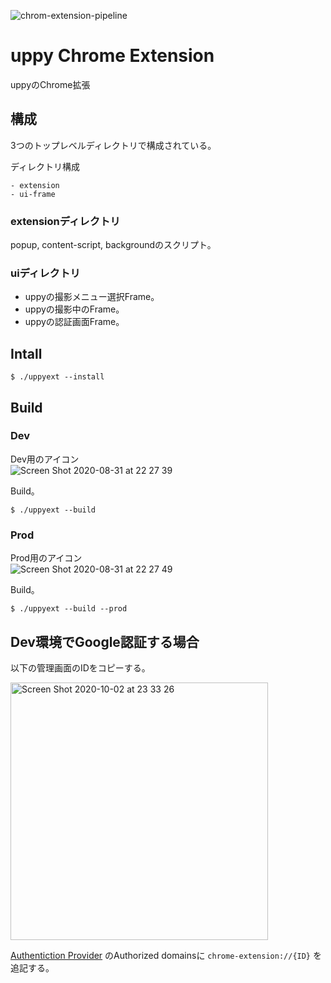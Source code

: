 ![chrom-extension-pipeline](https://github.com/uppy-jp/chrome-extension/workflows/chrom-extension-pipeline/badge.svg)

# uppy Chrome Extension
uppyのChrome拡張

## 構成
3つのトップレベルディレクトリで構成されている。

ディレクトリ構成  
```
- extension
- ui-frame
```

### extensionディレクトリ
popup, content-script, backgroundのスクリプト。

### uiディレクトリ
- uppyの撮影メニュー選択Frame。
- uppyの撮影中のFrame。
- uppyの認証画面Frame。

## Intall
```
$ ./uppyext --install
```

## Build
### Dev
Dev用のアイコン  
![Screen Shot 2020-08-31 at 22 27 39](https://user-images.githubusercontent.com/9509132/91725137-44a02d00-ebd9-11ea-8f1e-d58e8e74e7c9.png)

Build。  
```
$ ./uppyext --build
```

### Prod
Prod用のアイコン  
![Screen Shot 2020-08-31 at 22 27 49](https://user-images.githubusercontent.com/9509132/91725166-4d90fe80-ebd9-11ea-8957-7ae57723855a.png)

Build。
```
$ ./uppyext --build --prod
```

## Dev環境でGoogle認証する場合
以下の管理画面のIDをコピーする。  

<img width="412" alt="Screen Shot 2020-10-02 at 23 33 26" src="https://user-images.githubusercontent.com/9509132/94936105-c3ee8c80-0508-11eb-9ac8-08837e193728.png">

[Authentiction Provider](https://console.firebase.google.com/u/0/project/uppy-jp-dev/authentication/providers) のAuthorized domainsに `chrome-extension://{ID}` を追記する。
